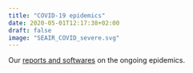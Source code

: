 ```yaml
---
title: "COVID-19 epidemics"
date: 2020-05-01T12:17:38+02:00
draft: false
image: "SEAIR_COVID_severe.svg"
---
```


Our [reports and softwares](http://covid-ete.ouvaton.org/index_en.html) on the ongoing epidemics.
